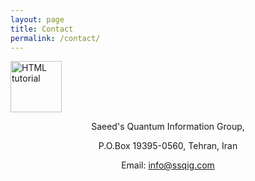 ```yaml
---
layout: page
title: Contact
permalink: /contact/
---
```

<a href="default.asp"><img src="SQIG.jpg" alt="HTML tutorial" style="width:82px;height:82px;"></a>
<center>
Saeed's Quantum Information Group,<br> 

P.O.Box 19395-0560, Tehran, Iran  <br>
  
Email: info@ssqig.com
  
<br><br><br><br><br><br><br>
<br><br><br><br><br><br><br><br><br><br><br><br><br><br><br><br><br><br><br><br><br><br><br><br><br><br><br><br>


